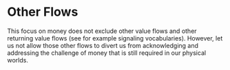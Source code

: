 # Other Flows

This focus on money does not exclude other value flows and other returning value flows (see for example signaling vocabularies). However, let us not allow those other flows to divert us from acknowledging and addressing the challenge of money that is still required in our physical worlds.